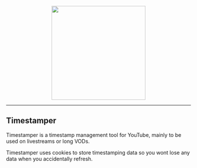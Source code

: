 <p align="center">
  <img width="256" height="256" src="">
</p>

---

## Timestamper

Timestamper is a timestamp management tool for YouTube, mainly to be used on livestreams or long VODs.

Timestamper uses cookies to store timestamping data so you wont lose any data when you accidentally refresh.
